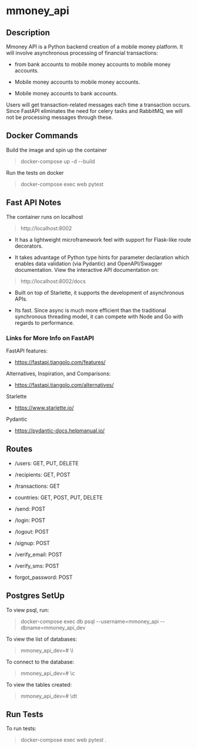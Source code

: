 # mmoney_api

## Description
Mmoney API is a Python backend creation of a mobile money platform.
It will involve asynchronous processing of financial transactions:

- from bank accounts to mobile money accounts to mobile money accounts.

- Mobile money accounts to mobile money accounts.

- Mobile money accounts to bank accounts.

Users will get transaction-related messages each time a transaction occurs.
Since FastAPI eliminates the need for celery tasks and RabbitMQ, we will not be processing
messages through these.

## Docker Commands

Build the image and spin up the container

> docker-compose up -d --build

Run the tests on docker

> docker-compose exec web pytest


## Fast API Notes
The container runs on localhost

> http://localhost:8002

- It has a lightweight microframework feel with support for Flask-like route decorators.

- It takes advantage of Python type hints for parameter declaration which enables data validation (via Pydantic) and OpenAPI/Swagger documentation. View the interactive API documentation on:

> http://localhost:8002/docs

- Built on top of Starlette, it supports the development of asynchronous APIs.

- Its fast. Since async is much more efficient than the traditional synchronous threading model, it can compete with Node and Go with regards to performance.

### Links for More Info on FastAPI

FastAPI features:
- https://fastapi.tiangolo.com/features/

Alternatives, Inspiration, and Comparisons:
 - https://fastapi.tiangolo.com/alternatives/

Starlette
- https://www.starlette.io/

Pydantic
- https://pydantic-docs.helpmanual.io/

## Routes

- /users: GET, PUT, DELETE

- /recipients: GET, POST

- /transactions: GET

- countries: GET, POST, PUT, DELETE

- /send: POST

- /login: POST

- /logout: POST

- /signup: POST

- /verify_email: POST

- /verify_sms: POST

- forgot_password: POST


## Postgres SetUp
To view psql, run:

> docker-compose exec db psql --username=mmoney_api --dbname=mmoney_api_dev

To view the list of databases:

> mmoney_api_dev=# \l

To connect to the database:
> mmoney_api_dev=# \c

To view the tables created:

> mmoney_api_dev=# \dt

## Run Tests

To run tests:

> docker-compose exec web pytest .
